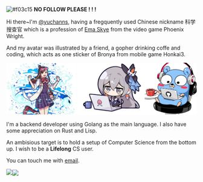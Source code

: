 ![#f03c15](https://via.placeholder.com/15/f03c15/000000?text=+) **NO FOLLOW PLEASE ! ! !**

Hi there~I'm [@yuchanns](https://github.com/yuchanns), having a fregquently used Chinese nickname 科学搜查官 which is a profession of [Ema Skye](https://w.atwiki.jp/aniwotawiki/pages/31294.html) from the video game Phoenix Wright.

And my avatar was illustrated by a friend, a gopher drinking coffe and coding,  which acts as one sticker of Bronya from mobile game Honkai3.

![](./readme.png)

I'm a backend developer using Golang as the main language. I also have some appreciation on Rust and Lisp.

An ambisious target is to hold a setup of Computer Science from the bottom up. I wish to be a **Lifelong** CS user.

You can touch me with [email](mailto:airamusume@gmail.com).

<a href="https://github.com/anuraghazra/github-readme-stats">
  <img align="left" src="https://github-readme-stats.vercel.app/api?username=yuchanns&show_icons=true&bg_color=30,e96443,904e95&title_color=fff&text_color=fff" />
</a>
<a href="https://github.com/anuraghazra/github-readme-stats">
  <img align="center" src="https://github-readme-stats.vercel.app/api/top-langs/?username=yuchanns&hide=css,vue,stylus,javascript,scss&bg_color=30,e96443,904e95&title_color=fff&text_color=fff&langs_count=6" />
</a>
